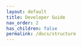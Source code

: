 ```yaml
---
layout: default
title: Developer Guide
nav_order: 2
has_children: false
permalink: /docs/structure
---
```

